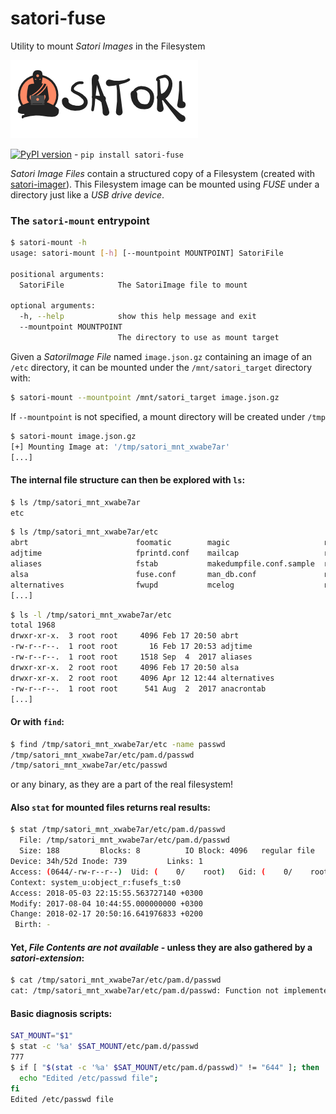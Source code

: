 # satori-fuse
Utility to mount *Satori Images* in the Filesystem

![logo6](https://github.com/satori-ng/Logos/blob/master/logos/light/logo6.png)

[![PyPI version](https://badge.fury.io/py/satori-fuse.svg)](https://pypi.org/project/satori-fuse) - `pip install satori-fuse`

*Satori Image Files* contain a structured copy of a Filesystem (created with [satori-imager](https://github.com/satori-ng/satori-imager)). This Filesystem image can be mounted using *FUSE* under a directory just like a *USB drive device*.

### The `satori-mount` entrypoint

```bash
$ satori-mount -h
usage: satori-mount [-h] [--mountpoint MOUNTPOINT] SatoriFile

positional arguments:
  SatoriFile            The SatoriImage file to mount

optional arguments:
  -h, --help            show this help message and exit
  --mountpoint MOUNTPOINT
                        The directory to use as mount target
```

Given a *SatoriImage File* named `image.json.gz` containing an image of an `/etc` directory, it can be mounted under the `/mnt/satori_target` directory with:
```bash
$ satori-mount --mountpoint /mnt/satori_target image.json.gz
```

If `--mountpoint` is not specified, a mount directory will be created under `/tmp`

```bash
$ satori-mount image.json.gz
[+] Mounting Image at: '/tmp/satori_mnt_xwabe7ar'
[...]
```



#### The internal file structure can then be explored with `ls`:

```bash
$ ls /tmp/satori_mnt_xwabe7ar
etc
```
```bash
$ ls /tmp/satori_mnt_xwabe7ar/etc
abrt                        foomatic        magic                     rpc
adjtime                     fprintd.conf    mailcap                   rpm
aliases                     fstab           makedumpfile.conf.sample  rwtab
alsa                        fuse.conf       man_db.conf               rwtab.d
alternatives                fwupd           mcelog                    rygel.conf
[...]
```
```bash
$ ls -l /tmp/satori_mnt_xwabe7ar/etc
total 1968
drwxr-xr-x.  3 root root     4096 Feb 17 20:50 abrt
-rw-r--r--.  1 root root       16 Feb 17 20:53 adjtime
-rw-r--r--.  1 root root     1518 Sep  4  2017 aliases
drwxr-xr-x.  2 root root     4096 Feb 17 20:50 alsa
drwxr-xr-x.  2 root root     4096 Apr 12 12:44 alternatives
-rw-r--r--.  1 root root      541 Aug  2  2017 anacrontab
[...]
```

#### Or with `find`:

```bash
$ find /tmp/satori_mnt_xwabe7ar/etc -name passwd
/tmp/satori_mnt_xwabe7ar/etc/pam.d/passwd
/tmp/satori_mnt_xwabe7ar/etc/passwd
```
or any binary, as they are a part of the real filesystem!

#### Also `stat` for mounted files returns real results:

```bash
$ stat /tmp/satori_mnt_xwabe7ar/etc/pam.d/passwd
  File: /tmp/satori_mnt_xwabe7ar/etc/pam.d/passwd
  Size: 188       	Blocks: 8          IO Block: 4096   regular file
Device: 34h/52d	Inode: 739         Links: 1
Access: (0644/-rw-r--r--)  Uid: (    0/    root)   Gid: (    0/    root)
Context: system_u:object_r:fusefs_t:s0
Access: 2018-05-03 22:15:55.563727140 +0300
Modify: 2017-08-04 10:44:55.000000000 +0300
Change: 2018-02-17 20:50:16.641976833 +0200
 Birth: -
```

#### Yet, *File Contents are not available* - unless they are also gathered by a *satori-extension*:

```bash
$ cat /tmp/satori_mnt_xwabe7ar/etc/pam.d/passwd
cat: /tmp/satori_mnt_xwabe7ar/etc/pam.d/passwd: Function not implemented
```


#### Basic diagnosis scripts:

```bash
SAT_MOUNT="$1"
$ stat -c '%a' $SAT_MOUNT/etc/pam.d/passwd
777
$ if [ "$(stat -c '%a' $SAT_MOUNT/etc/pam.d/passwd)" != "644" ]; then
  echo "Edited /etc/passwd file";
fi
Edited /etc/passwd file
```
